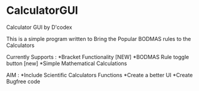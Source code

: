 # CalculatorGUI
Calculator GUI by D'codex

This is a simple program written to Bring the Popular BODMAS rules to the Calculators

Currently Supports   :
      *Bracket Functionality [NEW]
      *BODMAS Rule toggle button [new]
      *Simple Mathematical Calculations

AIM :
      *Include Scientific Calculators Functions
      *Create a better UI
      *Create Bugfree code

